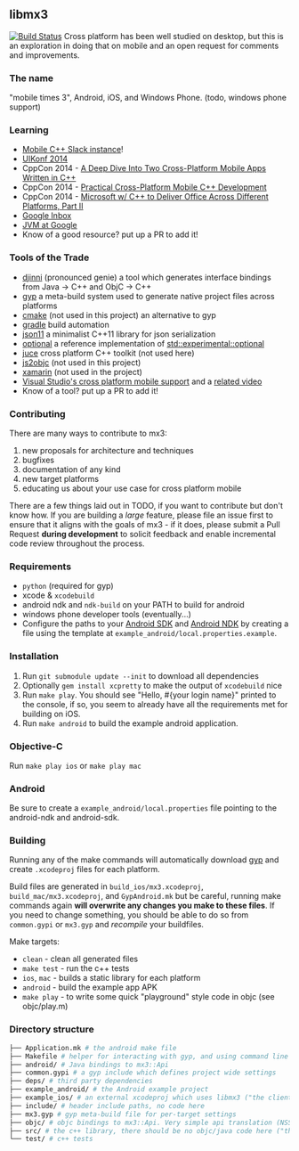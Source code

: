 ## libmx3
[![Build Status](https://travis-ci.org/libmx3/mx3.svg?branch=develop)](https://travis-ci.org/libmx3/mx3)
Cross platform has been well studied on desktop, but this is an exploration in doing that on mobile and an open request
for comments and improvements.

### The name
"mobile times 3", Android, iOS, and Windows Phone. (todo, windows phone support)

### Learning
* [Mobile C++ Slack instance](https://mobilecpp.herokuapp.com/)!
* [UIKonf 2014](http://oleb.net/blog/2014/05/how-dropbox-uses-cplusplus-cross-platform-development/)
* CppCon 2014 - [A Deep Dive Into Two Cross-Platform Mobile Apps Written in C++](https://www.youtube.com/watch?v=5AZMEm3rZ2Y)
* CppCon 2014 - [Practical Cross-Platform Mobile C++ Development](https://www.youtube.com/watch?v=ZcBtF-JWJhM)
* CppCon 2014 - [Microsoft w/ C++ to Deliver Office Across Different Platforms, Part II](https://www.youtube.com/watch?v=MGMoRu5yrVc)
* [Google Inbox](http://gmailblog.blogspot.com/2014/11/going-under-hood-of-inbox.html)
* [JVM at Google](http://medianetwork.oracle.com/video/player/3731062156001)
* Know of a good resource? put up a PR to add it!

### Tools of the Trade
* [djinni](https://github.com/dropbox/djinni) (pronounced genie) a tool which generates interface bindings from Java -> C++ and ObjC -> C++
* [gyp](https://chromium.googlesource.com/external/gyp/) a meta-build system used to generate native project files across platforms
* [cmake](http://www.cmake.org/) (not used in this project) an alternative to gyp
* [gradle](https://gradle.org/) build automation
* [json11](https://github.com/dropbox/json11) a minimalist C++11 library for json serialization
* [optional](https://github.com/akrzemi1/Optional) a reference implementation of [std::experimental::optional](http://en.cppreference.com/w/cpp/experimental/optional)
* [juce](http://www.juce.com/) cross platform C++ toolkit (not used here)
* [js2objc](https://github.com/google/j2objc) (not used in this project)
* [xamarin](http://xamarin.com/) (not used in the project)
* [Visual Studio's cross platform mobile support](https://www.visualstudio.com/en-us/features/cplusplus-mdd-vs.aspx) and a [related video](http://channel9.msdn.com/Events/Visual-Studio/Connect-event-2014/311)
* Know of a tool? put up a PR to add it!

### Contributing
There are many ways to contribute to mx3:

1. new proposals for architecture and techniques
1. bugfixes
1. documentation of any kind
1. new target platforms
1. educating us about your use case for cross platform mobile

There are a few things laid out in TODO, if you want to contribute but don't know how.  If you are building a _large_
feature, please file an issue first to ensure that it aligns with the goals of mx3 - if it does, please submit
a Pull Request **during development** to solicit feedback and enable incremental code review throughout the process.

### Requirements
* `python` (required for gyp)
* xcode & `xcodebuild`
* android ndk and `ndk-build` on your PATH to build for android
* windows phone developer tools (eventually...)
* Configure the paths to your [Android SDK](http://developer.android.com/sdk/installing/index.html)
  and [Android NDK](http://developer.android.com/tools/sdk/ndk/index.html) by creating a file
  using the template at `example_android/local.properties.example`.

### Installation
1. Run `git submodule update --init` to download all dependencies
1. Optionally `gem install xcpretty` to make the output of `xcodebuild` nice
1. Run `make play`. You should see "Hello, #{your login name}" printed to the console, if so, you seem to already have
all the requirements met for building on iOS.
1. Run `make android` to build the example android application.

### Objective-C
Run `make play ios` or `make play mac`

### Android
Be sure to create a `example_android/local.properties` file pointing to the android-ndk and android-sdk.

### Building

Running any of the make commands will automatically download [gyp](https://code.google.com/p/gyp/) and create
`.xcodeproj` files for each platform.

Build files are generated in `build_ios/mx3.xcodeproj`, `build_mac/mx3.xcodeproj`, and `GypAndroid.mk` but be careful,
running make commands again **will overwrite any changes you make to these files**. If you need to change something,
you should be able to do so from `common.gypi` or `mx3.gyp` and _recompile_ your buildfiles.

Make targets:
* `clean` - clean all generated files
* `make test` - run the c++ tests
* `ios`, `mac` - builds a static library for each platform
* `android` - build the example app APK
* `make play` - to write some quick "playground" style code in objc (see objc/play.m)

### Directory structure

```bash
├── Application.mk # the android make file
├── Makefile # helper for interacting with gyp, and using command line builds (no xcode!!)
├── android/ # Java bindings to mx3::Api
├── common.gypi # a gyp include which defines project wide settings
├── deps/ # third party dependencies
├── example_android/ # the Android example project
├── example_ios/ # an external xcodeproj which uses libmx3 ("the client" in a client/server model)
├── include/ # header include paths, no code here
├── mx3.gyp # gyp meta-build file for per-target settings
├── objc/ # objc bindings to mx3::Api. Very simple api translation (NSString * -> std::string, lowerCamel -> under_lower, etc.)
├── src/ # the c++ library, there should be no objc/java code here ("the server" in a client/server model)
└── test/ # c++ tests
```
